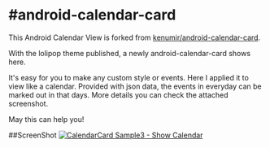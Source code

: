 #android-calendar-card
=====================

This Android Calendar View is forked from [kenumir/android-calendar-card](https://github.com/kenumir/android-calendar-card).

With the lolipop theme published, a newly android-calendar-card shows here.

It's easy for you to make any custom style or events. Here I applied it to view like a calendar. Provided with json data,
the events in everyday can be marked out in that days. More details you can check the attached screenshot.

May this can help you!

##ScreenShot
[![CalendarCard Sample3 - Show Calendar][3]][3]

[3]: https://github.com/gongmingqm10/android-calendar-card/raw/master/calendar-card-sample/images/sample-3.png